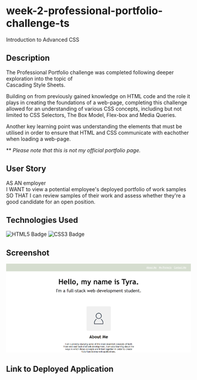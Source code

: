 # week-2-professional-portfolio-challenge-ts

Introduction to Advanced CSS

## Description

The Professional Portfolio challenge was completed following deeper exploration into the topic of<br>
Cascading Style Sheets.

Building on from previously gained knowledge on HTML code and the role it plays in creating the foundations of a web-page, completing this challenge allowed for an understanding of various CSS concepts, including but not limited to CSS Selectors, The Box Model, Flex-box and Media Queries. 

Another key learning point was understanding the elements that must be utilised in order to ensure that HTML and CSS communicate with eachother when loading a web-page. 

** *Please note that this is not my official portfolio page.*

## User Story

AS AN employer<br>
I WANT to view a potential employee's deployed portfolio of work samples<br>
SO THAT I can review samples of their work and assess whether they're a good candidate for an open position.

## Technologies Used

![HTML5 Badge](https://img.shields.io/badge/HTML5-E34F26?logo=html5&logoColor=fff&style=for-the-badge)
![CSS3 Badge](https://img.shields.io/badge/CSS3-1572B6?logo=css3&logoColor=fff&style=for-the-badge)

## Screenshot

![Screenshot of Professional Portfolio Challenge](<Screenshot 2024-03-06 025827.png>)

## Link to Deployed Application

